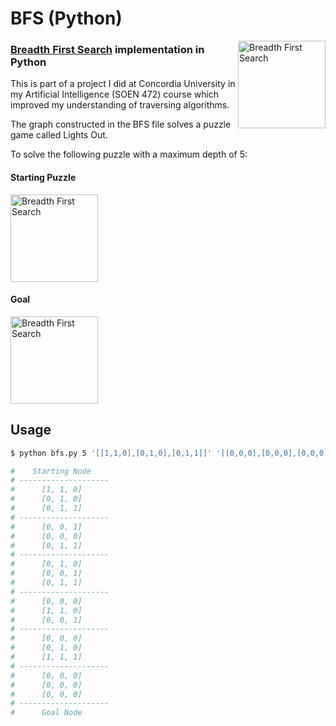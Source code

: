 # BFS (Python) #

<img src="http://upload.wikimedia.org/wikipedia/commons/3/33/Breadth-first-tree.svg" alt="Breadth First Search" align="right" height="140" />

### [Breadth First Search][bfs] implementation in Python ###

This is part of a project I did at Concordia University in my Artificial Intelligence (SOEN 472) course which improved my understanding of traversing algorithms.<br/>

The graph constructed in the BFS file solves a puzzle game called Lights Out.

To solve the following puzzle with a maximum depth of 5:


<h4>Starting Puzzle</h4>
<img src="https://i.imgur.com/JL73IVH.png" alt="Breadth First Search" height="140" />
<h4>Goal</h4>
<img src="https://i.imgur.com/S0QJzRD.png" alt="Breadth First Search" height="140" />

## Usage

```bash
$ python bfs.py 5 '[[1,1,0],[0,1,0],[0,1,1]]' '[[0,0,0],[0,0,0],[0,0,0]]'

#    Starting Node
# --------------------
#      [1, 1, 0]
#      [0, 1, 0]
#      [0, 1, 1]
# --------------------
#      [0, 0, 1]
#      [0, 0, 0]
#      [0, 1, 1]
# --------------------
#      [0, 1, 0]
#      [0, 0, 1]
#      [0, 1, 1]
# --------------------
#      [0, 0, 0]
#      [1, 1, 0]
#      [0, 0, 1]
# --------------------
#      [0, 0, 0]
#      [0, 1, 0]
#      [1, 1, 1]
# --------------------
#      [0, 0, 0]
#      [0, 0, 0]
#      [0, 0, 0]
# --------------------
#      Goal Node
```

[bfs]: http://en.wikipedia.org/wiki/Breadth-first_search